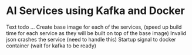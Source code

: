 # AI Services using Kafka and Docker

Text todo ...
Create base image for each of the services, (speed up build time for each service as they will be built on top of the base image)
Invalid json crashes the service (need to handle this)
Startup signal to docker container (wait for kafka to be ready)
